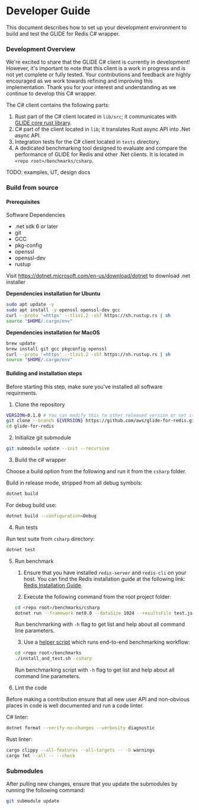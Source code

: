 # Developer Guide

This document describes how to set up your development environment to build and test the GLIDE for Redis C# wrapper.

### Development Overview

We're excited to share that the GLIDE C# client is currently in development! However, it's important to note that this client is a work in progress and is not yet complete or fully tested. Your contributions and feedback are highly encouraged as we work towards refining and improving this implementation. Thank you for your interest and understanding as we continue to develop this C# wrapper.

The C# client contains the following parts:

1. Rust part of the C# client located in `lib/src`; it communicates with [GLIDE core rust library](../glide-core/README.md).
2. C# part of the client located in `lib`; it translates Rust async API into .Net async API.
3. Integration tests for the C# client located in `tests` directory.
4. A dedicated benchmarking tool designed to evaluate and compare the performance of GLIDE for Redis and other .Net clients. It is located in `<repo root>/benchmarks/csharp`.

TODO: examples, UT, design docs

### Build from source

#### Prerequisites

Software Dependencies

- .net sdk 6 or later
- git
- GCC
- pkg-config
- openssl
- openssl-dev
- rustup

Visit https://dotnet.microsoft.com/en-us/download/dotnet to download .net installer

**Dependencies installation for Ubuntu**
```bash
sudo apt update -y
sudo apt install -y openssl openssl-dev gcc
curl --proto '=https' --tlsv1.2 -sSf https://sh.rustup.rs | sh
source "$HOME/.cargo/env"
```

**Dependencies installation for MacOS**

```bash
brew update
brew install git gcc pkgconfig openssl
curl --proto '=https' --tlsv1.2 -sSf https://sh.rustup.rs | sh
source "$HOME/.cargo/env"
```

#### Building and installation steps

Before starting this step, make sure you've installed all software requirments.

1. Clone the repository

```bash
VERSION=0.1.0 # You can modify this to other released version or set it to "main" to get the unstable branch
git clone --branch ${VERSION} https://github.com/aws/glide-for-redis.git
cd glide-for-redis
```

2. Initialize git submodule

```bash
git submodule update --init --recursive
```

3. Build the c# wrapper

Choose a build option from the following and run it from the `csharp` folder.

Build in release mode, stripped from all debug symbols:

```bash
dotnet build
```
For debug build use:
```bash
dotnet build --configuration=Debug
```

4. Run tests

Run test suite from `csharp` directory:

```bash
dotnet test
```

5. Run benchmark

    1. Ensure that you have installed `redis-server` and `redis-cli` on your host. You can find the Redis installation guide at the following link: [Redis Installation Guide](https://redis.io/docs/install/install-redis/install-redis-on-linux/).

    2. Execute the following command from the root project folder:

    ```bash
    cd <repo root>/benchmarks/csharp
    dotnet run --framework net8.0 --dataSize 1024 --resultsFile test.json --concurrentTasks 4 --clients all --host localhost --clientCount 4
    ```

    Run benchmarking with `-h` flag to get list and help about all command line parameters.

    3. Use a [helper script](../benchmarks/README.md) which runs end-to-end benchmarking workflow:

    ```bash
    cd <repo root>/benchmarks
    ./install_and_test.sh -csharp
    ```

    Run benchmarking script with `-h` flag to get list and help about all command line parameters.

6. Lint the code

Before making a contribution ensure that all new user API and non-obvious places in code is well documented and run a code linter.

C# linter:

```bash
dotnet format --verify-no-changes --verbosity diagnostic
```

Rust linter:

```bash
cargo clippy --all-features --all-targets -- -D warnings
cargo fmt --all -- --check
```

### Submodules

After pulling new changes, ensure that you update the submodules by running the following command:

```bash
git submodule update
```
